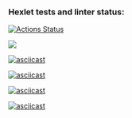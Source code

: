 ### Hexlet tests and linter status:
[![Actions Status](https://github.com/Murat72/frontend-project-lvl1/workflows/hexlet-check/badge.svg)](https://github.com/Murat72/frontend-project-lvl1/actions)

<a href="https://codeclimate.com/github/Murat72/frontend-project-lvl1/maintainability"><img src="https://api.codeclimate.com/v1/badges/03ec7a2986b872b80265/maintainability" /></a>

[![asciicast](https://asciinema.org/a/mEXQJPjqtcBT3S80YkeK7aEHW.svg)](https://asciinema.org/a/mEXQJPjqtcBT3S80YkeK7aEHW)

[![asciicast](https://asciinema.org/a/HTnUpl9nb5Kq2QQ9xgxNt2BY4.svg)](https://asciinema.org/a/HTnUpl9nb5Kq2QQ9xgxNt2BY4)

[![asciicast](https://asciinema.org/a/yEWzbGqAZzNMQsOnQLmFZSgdm.svg)](https://asciinema.org/a/yEWzbGqAZzNMQsOnQLmFZSgdm)

[![asciicast](https://asciinema.org/a/q1Bnr99MeS56mtfosUHCdgksz.svg)](https://asciinema.org/a/q1Bnr99MeS56mtfosUHCdgksz)
